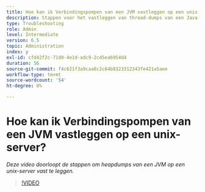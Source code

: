 ```yaml
---
title: Hoe kan ik Verbindingspompen van een JVM vastleggen op een unix-server?
description: Stappen voor het vastleggen van thread-dumps van een Java-proces op een unix-server
type: Troubleshooting
role: Admin
level: Intermediate
version: 6.5
topic: Administration
index: y
exl-id: cfd42f2c-71d0-4e1d-adc9-2c45ea6954d4
duration: 56
source-git-commit: f4c621f3a9caa8c2c64b8323312343fe421a5aee
workflow-type: tm+mt
source-wordcount: '54'
ht-degree: 0%

---
```


# Hoe kan ik Verbindingspompen van een JVM vastleggen op een unix-server?

*Deze video doorloopt de stappen om heapdumps van een JVM op een unix-server vast te leggen.*

>[!VIDEO](https://video.tv.adobe.com/v/335492?quality=12&learn=on)
